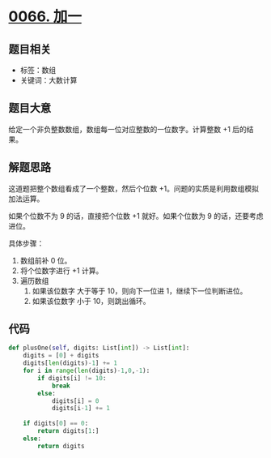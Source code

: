 

# [0066. 加一](https://leetcode-cn.com/problems/plus-one/)

## 题目相关

- 标签：数组
- 关键词：大数计算

## 题目大意

给定一个非负整数数组，数组每一位对应整数的一位数字。计算整数 +1 后的结果。

## 解题思路

这道题把整个数组看成了一个整数，然后个位数 +1。问题的实质是利用数组模拟加法运算。

如果个位数不为 9 的话，直接把个位数 +1 就好。如果个位数为 9 的话，还要考虑进位。

具体步骤：

1. 数组前补 0 位。
2. 将个位数字进行 +1 计算。
3. 遍历数组
   1. 如果该位数字 大于等于 10，则向下一位进 1，继续下一位判断进位。
   2. 如果该位数字 小于 10，则跳出循环。

## 代码

```Python
def plusOne(self, digits: List[int]) -> List[int]:
    digits = [0] + digits
    digits[len(digits)-1] += 1
    for i in range(len(digits)-1,0,-1):
        if digits[i] != 10:
            break
        else:
            digits[i] = 0
            digits[i-1] += 1
        
    if digits[0] == 0:
        return digits[1:] 
    else:
        return digits
```
